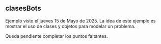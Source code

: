 ## clasesBots

Ejemplo visto el jueves 15 de Mayo de 2025. La idea de este ejemplo es mostrar el uso de clases y objetos para modelar un problema. 

Queda pendiente completar los puntos faltantes.
